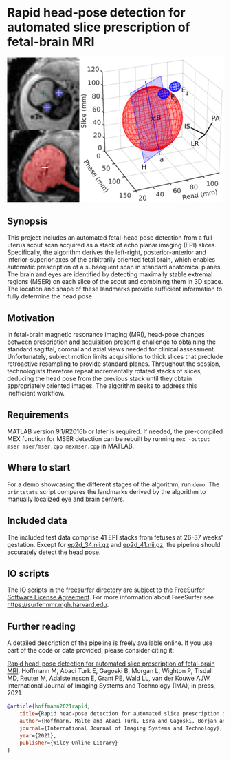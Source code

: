 # Rapid head‐pose detection for automated slice prescription of fetal‐brain MRI

![Fetal-brain geometry reconstruction](fetal-align.png)

## Synopsis

This project includes an automated fetal-head pose detection from a full-uterus
scout scan acquired as a stack of echo planar imaging (EPI) slices.
Specifically, the algorithm derives the left-right, posterior-anterior and
inferior-superior axes of the arbitrarily oriented fetal brain, which enables
automatic prescription of a subsequent scan in standard anatomical planes. The
brain and eyes are identified by detecting maximally stable extremal regions
(MSER) on each slice of the scout and combining them in 3D space. The location
and shape of these landmarks provide sufficient information to fully determine
the head pose.

## Motivation

In fetal-brain magnetic resonance imaging (MRI), head-pose changes between
prescription and acquisition present a challenge to obtaining the standard
sagittal, coronal and axial views needed for clinical assessment. Unfortunately,
subject motion limits acquisitions to thick slices that preclude retroactive
resampling to provide standard planes. Throughout the session, technologists
therefore repeat incrementally rotated stacks of slices, deducing the head pose
from the previous stack until they obtain appropriately oriented images. The
algorithm seeks to address this inefficient workflow.

## Requirements

MATLAB version 9.1/R2016b or later is required. If needed, the pre-compiled MEX
function for MSER detection can be rebuilt by running
`mex -output mser mser/mser.cpp mexmser.cpp` in MATLAB.

## Where to start

For a demo showcasing the different stages of the algorithm, run `demo`. The
`printstats` script compares the landmarks derived by the algorithm to manually
localized eye and brain centers.

## Included data

The included test data comprise 41 EPI stacks from fetuses at 26-37 weeks'
gestation. Except for [ep2d_34.nii.gz](data/ep2d_34.nii.gz) and
[ep2d_41.nii.gz](data/ep2d_34.nii.gz), the pipeline should accurately detect
the head pose.

## IO scripts

The IO scripts in the [freesurfer](freesurfer) directory are subject to the
[FreeSurfer Software License Agreement](freesurfer/LICENSE.txt). For more
information about FreeSurfer see https://surfer.nmr.mgh.harvard.edu.

## Further reading

A detailed description of the pipeline is freely available online. If you use
part of the code or data provided, please consider citing it:

[Rapid head-pose detection for automated slice prescription of fetal-brain MRI](https://doi.org/10.1002/ima.22563).
Hoffmann M, Abaci Turk E, Gagoski B, Morgan L, Wighton P, Tisdall MD, Reuter M, Adalsteinsson E, Grant PE, Wald LL, van der Kouwe AJW.
International Journal of Imaging Systems and Technology (IMA), in press, 2021.

```bibtex
@article{hoffmann2021rapid,
    title={Rapid head-pose detection for automated slice prescription of fetal-brain MRI},
    author={Hoffmann, Malte and Abaci Turk, Esra and Gagoski, Borjan and Morgan, Leah and Wighton, Paul and Tisdall, M Dylan and Reuter, Martin and Adalsteinsson, Elfar and Grant, P Ellen and Wald, Lawrence L and van der Kouwe, André JW},
    journal={International Journal of Imaging Systems and Technology},
    year={2021},
    publisher={Wiley Online Library}
}
```
